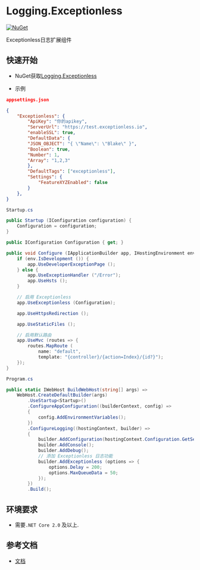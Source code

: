 # Logging.Exceptionless

[![NuGet](https://img.shields.io/nuget/v/Logging.Exceptionless.svg)](https://www.nuget.org/packages/Logging.Exceptionless/)

Exceptionless日志扩展组件

## 快速开始

- NuGet获取[Logging.Exceptionless](https://www.nuget.org/packages/Logging.Exceptionless/)

- 示例

```json
appsettings.json

{
    "Exceptionless": {
        "ApiKey": "你的apikey",
        "ServerUrl": "https://test.exceptionless.io",
        "enableSSL": true,
        "DefaultData": {
        "JSON_OBJECT": "{ \"Name\": \"Blake\" }",
        "Boolean": true,
        "Number": 1,
        "Array": "1,2,3"
        },
        "DefaultTags": ["exceptionless"],
        "Settings": {
            "FeatureXYZEnabled": false
        }
    },
}
```

```csharp
Startup.cs

public Startup (IConfiguration configuration) {
    Configuration = configuration;
}

public IConfiguration Configuration { get; }

public void Configure (IApplicationBuilder app, IHostingEnvironment env, ILoggerFactory loggerFactory) {
    if (env.IsDevelopment ()) {
        app.UseDeveloperExceptionPage ();
    } else {
        app.UseExceptionHandler ("/Error");
        app.UseHsts ();
    }

    // 启用 Exceptionless
    app.UseExceptionless (Configuration);

    app.UseHttpsRedirection ();

    app.UseStaticFiles ();

    // 启用默认路由
    app.UseMvc (routes => {
        routes.MapRoute (
            name: "default",
            template: "{controller}/{action=Index}/{id?}");
    });
}
```

```csharp
Program.cs

public static IWebHost BuildWebHost(string[] args) =>
    WebHost.CreateDefaultBuilder(args)
        .UseStartup<Startup>()
        .ConfigureAppConfiguration((builderContext, config) =>
        {
            config.AddEnvironmentVariables();
        })
        .ConfigureLogging((hostingContext, builder) =>
        {
            builder.AddConfiguration(hostingContext.Configuration.GetSection("Logging"));
            builder.AddConsole();
            builder.AddDebug();
            // 添加 Exceptionless 日志功能
            builder.AddExceptionless (options => {
                options.Delay = 200;
                options.MaxQueueData = 50;
            });
        })
        .Build();
```

## 环境要求

- 需要`.NET Core 2.0` 及以上.

## 参考文档

- [文档](https://github.com/exceptionless/Exceptionless/wiki)

